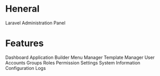 # Heneral
Laravel Administration Panel

# Features

Dashboard
Application Builder
Menu Manager
Template Manager
User Accounts
  Groups
  Roles
  Permission
Settings
  System Information
  Configuration
  Logs
  
